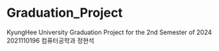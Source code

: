 # Graduation_Project
KyungHee University Graduation Project for the 2nd Semester of 2024  
2021110196 컴퓨터공학과 정현석
